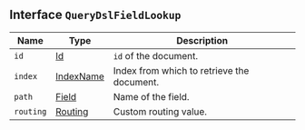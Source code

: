 ## Interface `QueryDslFieldLookup`

| Name | Type | Description |
| - | - | - |
| `id` | [Id](./Id.md) | `id` of the document. |
| `index` | [IndexName](./IndexName.md) | Index from which to retrieve the document. |
| `path` | [Field](./Field.md) | Name of the field. |
| `routing` | [Routing](./Routing.md) | Custom routing value. |
